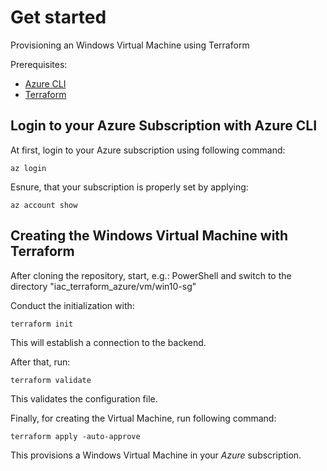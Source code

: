 # Get started

Provisioning an Windows Virtual Machine using Terraform

Prerequisites:
 - [Azure CLI](https://learn.microsoft.com/en-us/cli/azure/install-azure-cli)
 - [Terraform](https://developer.hashicorp.com/terraform/downloads)

## Login to your Azure Subscription with Azure CLI

At first, login to your Azure subscription using following command:

```
az login
```

Esnure, that your subscription is properly set by applying:

```
az account show
```

## Creating the Windows Virtual Machine with Terraform

After cloning the repository, start, e.g.: PowerShell and switch to the directory "iac_terraform_azure/vm/win10-sg"

Conduct the initialization with:

```
terraform init
```

This will establish a connection to the backend.

After that, run:

```
terraform validate
```

This validates the configuration file.

Finally, for creating the Virtual Machine, run following command:

```
terraform apply -auto-approve
```

This provisions a Windows Virtual Machine in your *Azure* subscription.
